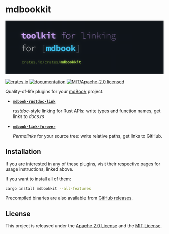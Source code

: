 # mdbookkit

![mdbookkit hero image](/docs/src/media/banner.webp)

[![crates.io](https://img.shields.io/crates/v/mdbookkit?style=flat-square)](https://crates.io/crates/mdbookkit)
[![documentation](https://img.shields.io/github/actions/workflow/status/tonywu6/mdbookkit/docs.yml?branch=main&event=release&style=flat-square&label=docs)](https://docs.rs/mdbookkit)
[![MIT/Apache-2.0 licensed](https://img.shields.io/crates/l/mdbookkit?style=flat-square)](/LICENSE-APACHE.md)

Quality-of-life plugins for your [mdBook] project.

- [**`mdbook-rustdoc-link`**](https://tonywu6.github.io/mdbookkit/rustdoc-link)

  _rustdoc_-style linking for Rust APIs: write types and function names, get links to
  _docs.rs_

- [**`mdbook-link-forever`**](https://tonywu6.github.io/mdbookkit/link-forever)

  _Permalinks_ for your source tree: write relative paths, get links to GitHub.

## Installation

If you are interested in any of these plugins, visit their respective pages for usage
instructions, linked above.

If you want to install all of them:

```bash
cargo install mdbookkit --all-features
```

Precompiled binaries are also available from [GitHub releases][gh-releases].

## License

This project is released under the [Apache 2.0 License](/LICENSE-APACHE.md) and the
[MIT License](/LICENSE-MIT.md).

<!-- prettier-ignore-start -->

[mdBook]: https://rust-lang.github.io/mdBook/
[`mdbookkit`]: https://crates.io/crates/mdbookkit
[preprocessors]: https://rust-lang.github.io/mdBook/format/configuration/preprocessors.html
[gh-releases]: https://github.com/tonywu6/mdbookkit/releases

<!-- prettier-ignore-end -->
